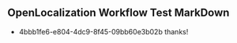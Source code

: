 ## OpenLocalization Workflow Test MarkDown
* 4bbb1fe6-e804-4dc9-8f45-09bb60e3b02b 
thanks!<!--HONumber=Mar16_HO3-->
